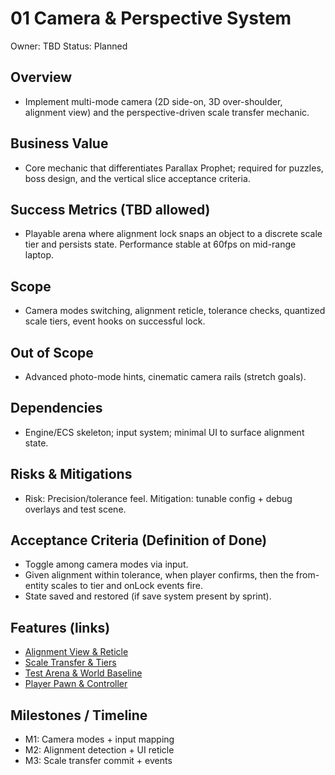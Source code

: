 # 01 Camera & Perspective System

Owner: TBD
Status: Planned

## Overview

- Implement multi-mode camera (2D side-on, 3D over-shoulder, alignment view) and the perspective-driven scale transfer mechanic.

## Business Value

- Core mechanic that differentiates Parallax Prophet; required for puzzles, boss design, and the vertical slice acceptance criteria.

## Success Metrics (TBD allowed)

- Playable arena where alignment lock snaps an object to a discrete scale tier and persists state. Performance stable at 60fps on mid-range laptop.

## Scope

- Camera modes switching, alignment reticle, tolerance checks, quantized scale tiers, event hooks on successful lock.

## Out of Scope

- Advanced photo-mode hints, cinematic camera rails (stretch goals).

## Dependencies

- Engine/ECS skeleton; input system; minimal UI to surface alignment state.

## Risks & Mitigations

- Risk: Precision/tolerance feel. Mitigation: tunable config + debug overlays and test scene.

## Acceptance Criteria (Definition of Done)

- Toggle among camera modes via input.
- Given alignment within tolerance, when player confirms, then the from-entity scales to tier and onLock events fire.
- State saved and restored (if save system present by sprint).

## Features (links)

- [Alignment View & Reticle](./features/alignment-view-reticle/feature.md)
- [Scale Transfer & Tiers](./features/scale-transfer-tiers/feature.md)
- [Test Arena & World Baseline](./features/world-test-arena/feature.md)
- [Player Pawn & Controller](./features/player-pawn-controller/feature.md)

## Milestones / Timeline

- M1: Camera modes + input mapping
- M2: Alignment detection + UI reticle
- M3: Scale transfer commit + events
